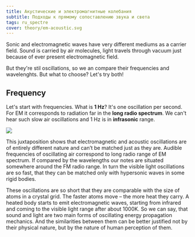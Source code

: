 ```yaml
---
title: Акустические и электромагнитные колебания
subtitle: Подходы к прямому сопоставлению звука и света
tags: ru_spectre
cover: theory/em-acoustic.svg
---
```




Sonic and electromagnetic waves have very different mediums as a carrier field. Sound is carried by air molecules, light travels through vacuum just because of ever present electromagnetic field.

But they're stil oscillations, so we an compare their frequencies and wavelenghts. But what to choose? Let's try both!

## Frequency

Let's start with frequencies. What is **1 Hz**? It's one oscillation per second. For EM it corresponds to radiation far in the **long radio spectrum**. We can't hear such slow air oscillations and 1 Hz is in **infrasonic** range.

<img src="/media/theory/em-acoustic.svg" >

This juxtaposition shows that electromagnetic and acoustic oscillations are of entirely different nature and can’t be matched just as they are. Audible frequencies of oscillating air correspond to long radio range of EM spectrum. If compared by the wavelengths our notes are situated somewhere around the FM radio range. In turn the visible light oscillations are so fast, that they can be matched only with hypersonic waves in some rigid bodies.

These oscillations are so short that they are comparable with the size of atoms in a crystal grid. The faster atoms move – the more heat they carry. A heated body starts to emit electromagnetic waves, starting from infrared and coming to the visible light range after about 1000K. So we can say, that sound and light are two main forms of oscillating energy propagation mechanics. And the similarities between them can be better justified not by their physical nature, but by the nature of human perception of them.
